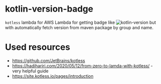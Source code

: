 # kotlin-version-badge

`kotless` lambda for AWS Lambda for getting badge like ![kotlin-version](https://img.shields.io/badge/kotlin-1.4.31-orange) but with automatically fetch version from maven package by group and name.

# Used resources
- https://github.com/JetBrains/kotless
- https://hadihariri.com/2020/05/12/from-zero-to-lamda-with-kotless/ - very helpful guide
- https://site.kotless.io/pages/introduction
